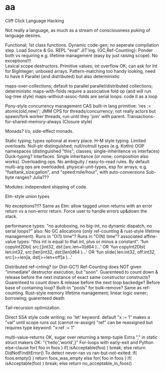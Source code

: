 # aa

Cliff Click Language Hacking

Not really a language, as much as a stream of consciousness puking of language desires.



Functional; 1st class functions.
Dynamic code-gen; no seperate compilation step.  Load Source & Go.
REPL
"eval"
JIT'ing.  {GC,Ref-Counting}: Ponder both vs requiring e.g. lifetime management (easy by just raising scope).
No exceptions!!!   
Lexical scope destructors.
Primitive values; int overflow OK; can ask for Int for BigInteger; unboxed arrays.
Pattern-matching too handy looking, need to have it
Parallel (and distributed) but also deterministic

maps-over-collections; default to parallel
parallel/distributed collections; deterministic
maps-with-folds require a associative fold op (and will run log-tree style)
maps-without-assoc-folds are serial loops: code it as a loop

Pony-style concurrency management
CAS built-in lang primitive: 'res := atomic(old,new)'; JMM
CPS for threads/concurrency;
not really actors but spawn/fork worker threads, run until they 'join' with parent.
Transactions-for-shared-memory-always (Closure style)

Monads?  i/o, side-effect monads.

Static typing; types optional at every place.
H-M style typing.  Limited overloads.
Null-ptr distinguished; null/notnull types (e.g. Kotlin)
OOP namespaces (distinguished "this"; classes; single-inheritence vs interfaces)
Duck-typing?  Interfaces.  Single inheritance (or none; composition also works).
Overloading ops.  No ambiguity / easy-to-read rules.  By default multi-arg ops are overloaded.
physical-unit-types, esp for arrays; e.g. "fueltank_size:gallon", and "speed:mile/hour", with auto-conversions
Sub-byte ranges?  Julia???

Modules: independent shipping of code.

Elm-style union types

No exceptions?!!?  Same as Elm: allow tagged union returns with an error return
vs a non-error return.  Force user to handle errors up&down the stack.

performance types: "no autoboxing, no big-int, no dynamic dispatch, no serial loops?"
also: No GC allocations (only ref-counting & rust-style lifetime management).
Runs in "O(1) time"?  Runs in "O(N) time"?
associated affine-value types: "this int is equal to that int, plus or minus a constant".
  'fun copyInt2Dbl( src:[]int32, dst:[src.len+0]d64 )...'
OR
  'fun copyInt2Dbl( len:int32, src:[len]int32, dst:[len]d64 )...'
OR
  'fun slide( len:int32, off:int32, src:[>=len]a, dst[>=len+off]a )...'

Distributed ref-cnting?  (or Dist-GC?)
Ref-Counting does NOT given "immediate" destructor execution, but "soon".
Guarenteed to count down & release before the next instance of exact same constructor constructs?
Guarenteed to count down & release before the next loop backedge?  Before base of containing loop?
Built-in "pools" for bulk-remove?  Same as ref-counting.
Rust-style memory lifetime management; linear logic owner; borrowing; guarenteed death

Tail-recursion optimization.

Direct SSA style code writing; no 'let' keyword.
default "x := 1" makes a "val" until scope runs out (cannot re-assign)
"ref" can be reassigned but requires type keyword: "x:ref := 1"

multi-value-returns OK, sugar over returning a temp-tuple
Extra "," in static struct makers OK: "{'hello','world',}"
For-loops with early-exit and Python else-clause
  for( foo in foos )
    if( isAcceptable(foo) )
      break;
  else return DidNotFindItError()
To detect never-ran vs ran-but-not-exited:
  if( foos.empty() ) return foos_was_empty
  else 
    for( foo in foos )
      if( isAcceptable(foo) )
        break;
    else return no_acceptable_in_foos()
